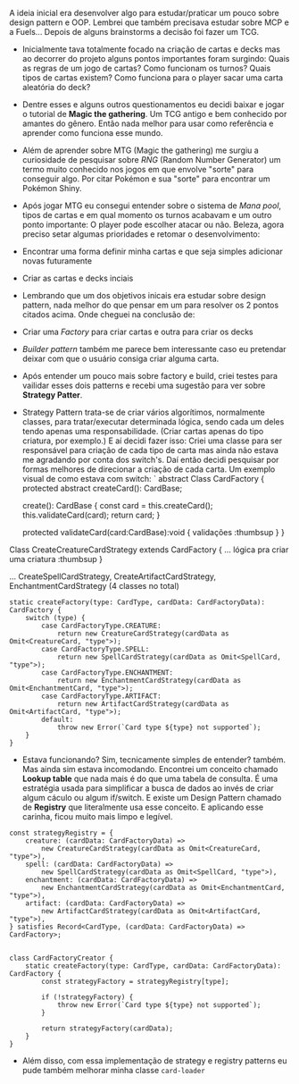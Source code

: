 A ideia inicial era desenvolver algo para estudar/praticar um pouco sobre design pattern e OOP. Lembrei que também precisava estudar sobre MCP e a Fuels...
Depois de alguns brainstorms a decisão foi fazer um TCG. 


- Inicialmente tava totalmente focado na criação de cartas e decks mas ao decorrer do projeto alguns pontos importantes foram surgindo: Quais as regras de um jogo de cartas? Como funcionam os turnos? Quais tipos de cartas existem? Como funciona para o player sacar uma carta aleatória do deck? 
- Dentre esses e alguns outros questionamentos eu decidi baixar e jogar o tutorial de **Magic the gathering**. Um TCG antigo e bem conhecido por amantes do gênero. Então nada melhor para usar como referência e aprender como funciona esse mundo.
- Além de aprender sobre MTG (Magic the gathering) me surgiu a curiosidade de pesquisar sobre *RNG* (Random Number Generator) um termo muito conhecido nos jogos em que envolve "sorte" para conseguir algo. Por citar Pokémon e sua "sorte" para encontrar um Pokémon Shiny.

- Após jogar MTG eu consegui entender sobre o sistema de *Mana pool*, tipos de cartas e em qual momento os turnos acabavam e um outro ponto importante: O player pode escolher atacar ou não.
Beleza, agora preciso setar algumas prioridades e retomar o desenvolvimento:
 - Encontrar uma forma definir minha cartas e que seja simples adicionar novas futuramente
 - Criar as cartas e decks inciais
- Lembrando que um dos objetivos inicais era estudar sobre design pattern, nada melhor do que pensar em um para resolver os 2 pontos citados acima. Onde cheguei na conclusão de: 
 - Criar uma *Factory* para criar cartas e outra para criar os decks
 - *Builder pattern* também me parece bem interessante caso eu pretendar deixar com que o usuário consiga criar alguma carta. 
- Após entender um pouco mais sobre factory e build, criei testes para vailidar esses dois patterns e recebi uma sugestão para ver sobre **Strategy Patter**.
- Strategy Pattern trata-se de criar vários algorítimos, normalmente classes, para tratar/executar determinada lógica, sendo cada um deles tendo apenas uma responsabilidade. (Criar cartas apenas do tipo criatura, por exemplo.) E aí decidi fazer isso: Criei uma classe para ser responsável para criação de cada tipo de carta mas ainda não estava me agradando por conta dos switch's. 
Daí então decidi pesquisar por formas melhores de direcionar a criação de cada carta.
Um exemplo visual de como estava com switch:
`
abstract Class CardFactory {
    protected abstract createCard(): CardBase;

    create(): CardBase {
		const card = this.createCard();
		this.validateCard(card);
		return card;
	}

    protected validateCard(card:CardBase):void {
        validações :thumbsup
    }
}

Class CreateCreatureCardStrategy extends CardFactory {
    ... lógica pra criar uma criatura :thumbsup
}

... CreateSpellCardStrategy, CreateArtifactCardStrategy, EnchantmentCardStrategy (4 classes no total)
```
static createFactory(type: CardType, cardData: CardFactoryData): CardFactory {
	switch (type) {
		case CardFactoryType.CREATURE:
			return new CreatureCardStrategy(cardData as Omit<CreatureCard, "type">);
		case CardFactoryType.SPELL:
			return new SpellCardStrategy(cardData as Omit<SpellCard, "type">);
		case CardFactoryType.ENCHANTMENT:
			return new EnchantmentCardStrategy(cardData as Omit<EnchantmentCard, "type">);
		case CardFactoryType.ARTIFACT:
			return new ArtifactCardStrategy(cardData as Omit<ArtifactCard, "type">);
		default:
			throw new Error(`Card type ${type} not supported`);
	}
}
```

- Estava funcionando? Sim, tecnicamente simples de entender? também. Mas ainda sim estava incomodando. Encontrei um conceito chamado **Lookup table** que nada mais é do que uma tabela de consulta. É uma estratégia usada para simplificar a busca de dados ao invés de criar algum cáculo ou algum if/switch. E existe um Design Pattern chamado de **Registry** que literalmente usa esse conceito. E aplicando esse carinha, ficou muito mais limpo e legível. 


```
const strategyRegistry = {
	creature: (cardData: CardFactoryData) =>
		new CreatureCardStrategy(cardData as Omit<CreatureCard, "type">),
	spell: (cardData: CardFactoryData) =>
		new SpellCardStrategy(cardData as Omit<SpellCard, "type">),
	enchantment: (cardData: CardFactoryData) =>
		new EnchantmentCardStrategy(cardData as Omit<EnchantmentCard, "type">),
	artifact: (cardData: CardFactoryData) =>
		new ArtifactCardStrategy(cardData as Omit<ArtifactCard, "type">),
} satisfies Record<CardType, (cardData: CardFactoryData) => CardFactory>;


class CardFactoryCreator {
	static createFactory(type: CardType, cardData: CardFactoryData): CardFactory {
		const strategyFactory = strategyRegistry[type];

		if (!strategyFactory) {
			throw new Error(`Card type ${type} not supported`);
		}

		return strategyFactory(cardData);
	}
}
```

- Além disso, com essa implementação de strategy e registry patterns eu pude também melhorar minha classe `card-loader`